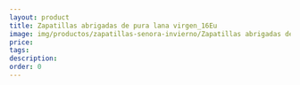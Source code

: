 ```yaml
---
layout: product
title: Zapatillas abrigadas de pura lana virgen_16Eu
image: img/productos/zapatillas-senora-invierno/Zapatillas abrigadas de pura lana virgen_16Eu.webp
price: 
tags: 
description: 
order: 0
---
```

